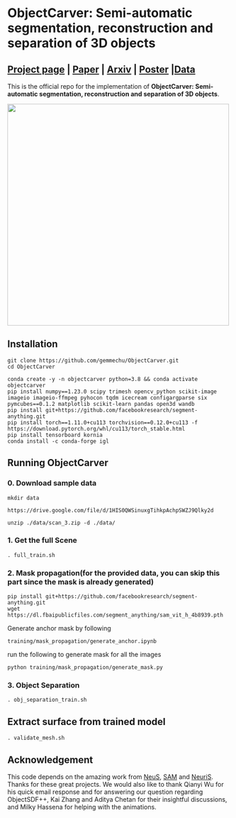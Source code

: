 # ObjectCarver: Semi-automatic segmentation, reconstruction and separation of 3D objects




## [Project page](https://objectcarver.github.io/) | [Paper](https://openreview.net/attachment?id=jHF0Xp9GVu&name=pdf) | [Arxiv](https://arxiv.org/abs/2407.19108) | [Poster](https://objectcarver.github.io/static/ObjectCarver%203DV%20poster.pdf) |[Data](https://yaga-yoink.github.io/scenecutdataset.github.io/)
This is the official repo for the implementation of **ObjectCarver: Semi-automatic segmentation, reconstruction and separation of 3D objects**.
<div>
<img src="https://objectcarver.github.io/static/images/method.png" height="500px">
</div>

## Installation
```
git clone https://github.com/gemmechu/ObjectCarver.git
cd ObjectCarver
```
```
conda create -y -n objectcarver python=3.8 && conda activate objectcarver
pip install numpy==1.23.0 scipy trimesh opencv_python scikit-image imageio imageio-ffmpeg pyhocon tqdm icecream configargparse six pymcubes==0.1.2 matplotlib scikit-learn pandas open3d wandb
pip install git+https://github.com/facebookresearch/segment-anything.git
pip install torch==1.11.0+cu113 torchvision==0.12.0+cu113 -f https://download.pytorch.org/whl/cu113/torch_stable.html
pip install tensorboard kornia
conda install -c conda-forge igl
```

## Running ObjectCarver
### 0. Download sample data
```
mkdir data

https://drive.google.com/file/d/1HIS0QWSinuxgTihkpAchpSWZJ9Qlky2d

unzip ./data/scan_3.zip -d ./data/
```

### 1. Get the full Scene
```
. full_train.sh
```

### 2. Mask propagation(for the provided data, you can skip this part since the mask is already generated)

```
pip install git+https://github.com/facebookresearch/segment-anything.git
wget https://dl.fbaipublicfiles.com/segment_anything/sam_vit_h_4b8939.pth
```
Generate anchor mask by following 
```
training/mask_propagation/generate_anchor.ipynb
```

run the following to generate mask for all the images 
```
python training/mask_propagation/generate_mask.py 
```
### 3. Object Separation
```
. obj_separation_train.sh
```

## Extract surface from trained model
```
. validate_mesh.sh

```


## Acknowledgement
This code depends on the amazing work from [NeuS](https://github.com/Totoro97/NeuS), [SAM](https://github.com/facebookresearch/segment-anything)  and [NeuriS](https://github.com/jiepengwang/NeuRIS). Thanks for these great projects. We would also like to thank Qianyi Wu for his quick email response and for answering our question regarding ObjectSDF++, Kai Zhang and Aditya Chetan for their insightful discussions, and Milky Hassena for helping with the animations.